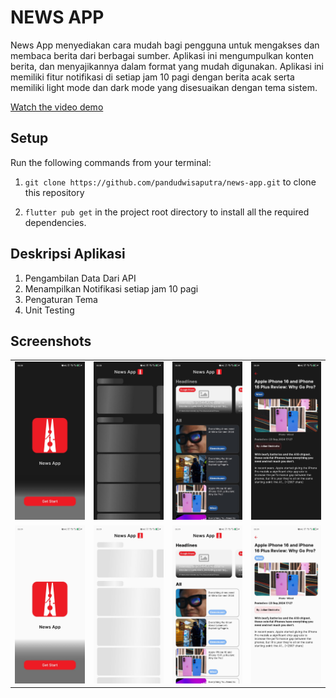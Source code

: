 # NEWS APP

News App menyediakan cara mudah bagi pengguna untuk mengakses dan membaca berita dari berbagai sumber. Aplikasi ini mengumpulkan konten berita, dan menyajikannya dalam format yang mudah digunakan. Aplikasi ini memiliki fitur notifikasi di setiap jam 10 pagi dengan berita acak serta memiliki light mode dan dark mode yang disesuaikan dengan tema sistem.

[Watch the video demo](https://www.youtube.com/shorts/tJ0vsgk1Z9U)

## Setup

Run the following commands from your terminal:

1) `git clone https://github.com/pandudwisaputra/news-app.git` to clone this repository 

2) `flutter pub get` in the project root directory to install all the required dependencies.

## Deskripsi Aplikasi

1) Pengambilan Data Dari API
2) Menampilkan Notifikasi setiap jam 10 pagi
3) Pengaturan Tema
4) Unit Testing

## Screenshots

<table width="100%">
  <tbody>
    <tr>
      <td width="1%"><img src="https://github.com/pandudwisaputra/news-app/blob/main/screenshoot/WhatsApp%20Image%202024-10-18%20at%2008.14.29.jpeg"/></td>
      <td width="1%"><img src="https://github.com/pandudwisaputra/news-app/blob/main/screenshoot/WhatsApp%20Image%202024-10-18%20at%2008.15.23.jpeg"/></td>
       <td width="1%"><img src="https://github.com/pandudwisaputra/news-app/blob/main/screenshoot/WhatsApp%20Image%202024-10-18%20at%2008.15.23%20(1).jpeg"/></td>
       <td width="1%"><img src="https://github.com/pandudwisaputra/news-app/blob/main/screenshoot/WhatsApp%20Image%202024-10-18%20at%2008.15.24.jpeg"/></td>
    </tr>
    <tr>
      <td width="1%"><img src="https://github.com/pandudwisaputra/news-app/blob/main/screenshoot/WhatsApp%20Image%202024-10-18%20at%2008.15.24%20(1).jpeg"/></td>
      <td width="1%"><img src="https://github.com/pandudwisaputra/news-app/blob/main/screenshoot/WhatsApp%20Image%202024-10-18%20at%2008.15.24%20(2).jpeg"/></td>
       <td width="1%"><img src="https://github.com/pandudwisaputra/news-app/blob/main/screenshoot/WhatsApp%20Image%202024-10-18%20at%2008.15.25.jpeg"/></td>
       <td width="1%"><img src="https://github.com/pandudwisaputra/news-app/blob/main/screenshoot/WhatsApp%20Image%202024-10-18%20at%2008.15.25%20(1).jpeg"/></td>
    </tr>
   
  </tbody>
</table>

